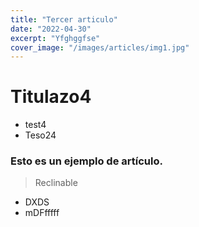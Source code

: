```yaml
---
title: "Tercer articulo"
date: "2022-04-30"
excerpt: "Yfghggfse"
cover_image: "/images/articles/img1.jpg"
---
```


# Titulazo4
- test4
- Teso24

### Esto es un ejemplo de artículo.
> Reclinable
- DXDS
- mDFfffff